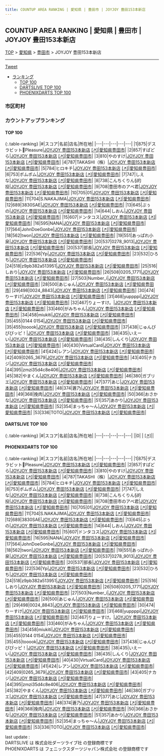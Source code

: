 ```yaml
---
title: COUNTUP AREA RANKING | 愛知県 | 豊田市 | JOYJOY 豊田153本新店
---
```

## COUNTUP AREA RANKING | 愛知県 | 豊田市 | JOYJOY 豊田153本新店

[TOP](/darts/rank/) > [愛知県](/darts/rank/愛知県/) > [豊田市](/darts/rank/愛知県/豊田市/) > JOYJOY 豊田153本新店

___

<a href="https://twitter.com/share?ref_src=twsrc%5Etfw" data-text="COUNTUP AREA RANKING | 愛知県豊田市JOYJOY 豊田153本新店" class="twitter-share-button" data-hashtags="DARTSLIVE,PHOENIXDARTS,darts,ダーツ" data-show-count="false">Tweet</a>

* [ランキング](#カウントアップランキング)
    * [TOP 100](#top-100)
    * [DARTSLIVE TOP 100](#dartslive-top-100)
    * [PHOENIXDARTS TOP 100](#phoenixdarts-top-100)

### 市区町村

<ul>

</ul>

### カウントアップランキング

#### TOP 100



{:.table-ranking}
|#|スコア|名前|店名|所在地|
|---|---|---|---|---|
|1|875|<span class="rank-name-pd">デスラビット🐰Pleasure</span>|<a href="/darts/rank/shops/9127.html">JOYJOY 豊田153本新店</a> <a href="https://vs.phoenixdarts.com/jp/shop/shopDetailInfo/s_9127?s_seq=9127">[↗]</a>|<a href="/darts/rank/愛知県/豊田市">愛知県豊田市</a>|
|2|857|<span class="rank-name-pd">すぱどら</span>|<a href="/darts/rank/shops/9127.html">JOYJOY 豊田153本新店</a> <a href="https://vs.phoenixdarts.com/jp/shop/shopDetailInfo/s_9127?s_seq=9127">[↗]</a>|<a href="/darts/rank/愛知県/豊田市">愛知県豊田市</a>|
|3|810|<span class="rank-name-pd">やのすけ</span>|<a href="/darts/rank/shops/9127.html">JOYJOY 豊田153本新店</a> <a href="https://vs.phoenixdarts.com/jp/shop/shopDetailInfo/s_9127?s_seq=9127">[↗]</a>|<a href="/darts/rank/愛知県/豊田市">愛知県豊田市</a>|
|4|787|<span class="rank-name-pd">TAKASHI（株）</span>|<a href="/darts/rank/shops/9127.html">JOYJOY 豊田153本新店</a> <a href="https://vs.phoenixdarts.com/jp/shop/shopDetailInfo/s_9127?s_seq=9127">[↗]</a>|<a href="/darts/rank/愛知県/豊田市">愛知県豊田市</a>|
|5|784|<span class="rank-name-pd">ヒロキチ</span>|<a href="/darts/rank/shops/9127.html">JOYJOY 豊田153本新店</a> <a href="https://vs.phoenixdarts.com/jp/shop/shopDetailInfo/s_9127?s_seq=9127">[↗]</a>|<a href="/darts/rank/愛知県/豊田市">愛知県豊田市</a>|
|6|753|<span class="rank-name-pd">ポムポム</span>|<a href="/darts/rank/shops/9127.html">JOYJOY 豊田153本新店</a> <a href="https://vs.phoenixdarts.com/jp/shop/shopDetailInfo/s_9127?s_seq=9127">[↗]</a>|<a href="/darts/rank/愛知県/豊田市">愛知県豊田市</a>|
|7|747|<span class="rank-name-pd">しえな</span>|<a href="/darts/rank/shops/9127.html">JOYJOY 豊田153本新店</a> <a href="https://vs.phoenixdarts.com/jp/shop/shopDetailInfo/s_9127?s_seq=9127">[↗]</a>|<a href="/darts/rank/愛知県/豊田市">愛知県豊田市</a>|
|8|738|<span class="rank-name-pd">こんちくりん§的投</span>|<a href="/darts/rank/shops/9127.html">JOYJOY 豊田153本新店</a> <a href="https://vs.phoenixdarts.com/jp/shop/shopDetailInfo/s_9127?s_seq=9127">[↗]</a>|<a href="/darts/rank/愛知県/豊田市">愛知県豊田市</a>|
|9|708|<span class="rank-name-pd">豊田市のアベ君</span>|<a href="/darts/rank/shops/9127.html">JOYJOY 豊田153本新店</a> <a href="https://vs.phoenixdarts.com/jp/shop/shopDetailInfo/s_9127?s_seq=9127">[↗]</a>|<a href="/darts/rank/愛知県/豊田市">愛知県豊田市</a>|
|10|705|<span class="rank-name-pd">01</span>|<a href="/darts/rank/shops/9127.html">JOYJOY 豊田153本新店</a> <a href="https://vs.phoenixdarts.com/jp/shop/shopDetailInfo/s_9127?s_seq=9127">[↗]</a>|<a href="/darts/rank/愛知県/豊田市">愛知県豊田市</a>|
|11|704|<span class="rank-name-pd">S.NAKAJIMA</span>|<a href="/darts/rank/shops/9127.html">JOYJOY 豊田153本新店</a> <a href="https://vs.phoenixdarts.com/jp/shop/shopDetailInfo/s_9127?s_seq=9127">[↗]</a>|<a href="/darts/rank/愛知県/豊田市">愛知県豊田市</a>|
|12|689|<span class="rank-name-pd">3830SAE</span>|<a href="/darts/rank/shops/9127.html">JOYJOY 豊田153本新店</a> <a href="https://vs.phoenixdarts.com/jp/shop/shopDetailInfo/s_9127?s_seq=9127">[↗]</a>|<a href="/darts/rank/愛知県/豊田市">愛知県豊田市</a>|
|13|645|<span class="rank-name-pd">ぷぅの</span>|<a href="/darts/rank/shops/9127.html">JOYJOY 豊田153本新店</a> <a href="https://vs.phoenixdarts.com/jp/shop/shopDetailInfo/s_9127?s_seq=9127">[↗]</a>|<a href="/darts/rank/愛知県/豊田市">愛知県豊田市</a>|
|14|644|<span class="rank-name-pd">しおん</span>|<a href="/darts/rank/shops/9127.html">JOYJOY 豊田153本新店</a> <a href="https://vs.phoenixdarts.com/jp/shop/shopDetailInfo/s_9127?s_seq=9127">[↗]</a>|<a href="/darts/rank/愛知県/豊田市">愛知県豊田市</a>|
|15|607|<span class="rank-name-pd">ドンタコス</span>|<a href="/darts/rank/shops/9127.html">JOYJOY 豊田153本新店</a> <a href="https://vs.phoenixdarts.com/jp/shop/shopDetailInfo/s_9127?s_seq=9127">[↗]</a>|<a href="/darts/rank/愛知県/豊田市">愛知県豊田市</a>|
|16|595|<span class="rank-name-pd">NANA</span>|<a href="/darts/rank/shops/9127.html">JOYJOY 豊田153本新店</a> <a href="https://vs.phoenixdarts.com/jp/shop/shopDetailInfo/s_9127?s_seq=9127">[↗]</a>|<a href="/darts/rank/愛知県/豊田市">愛知県豊田市</a>|
|17|564|<span class="rank-name-pd">JohnDoeGonbe</span>|<a href="/darts/rank/shops/9127.html">JOYJOY 豊田153本新店</a> <a href="https://vs.phoenixdarts.com/jp/shop/shopDetailInfo/s_9127?s_seq=9127">[↗]</a>|<a href="/darts/rank/愛知県/豊田市">愛知県豊田市</a>|
|18|562|<span class="rank-name-pd">twon</span>|<a href="/darts/rank/shops/9127.html">JOYJOY 豊田153本新店</a> <a href="https://vs.phoenixdarts.com/jp/shop/shopDetailInfo/s_9127?s_seq=9127">[↗]</a>|<a href="/darts/rank/愛知県/豊田市">愛知県豊田市</a>|
|19|551|<span class="rank-name-pd">あっぱれ小泉</span>|<a href="/darts/rank/shops/9127.html">JOYJOY 豊田153本新店</a> <a href="https://vs.phoenixdarts.com/jp/shop/shopDetailInfo/s_9127?s_seq=9127">[↗]</a>|<a href="/darts/rank/愛知県/豊田市">愛知県豊田市</a>|
|20|537|<span class="rank-name-pd">0278_9013</span>|<a href="/darts/rank/shops/9127.html">JOYJOY 豊田153本新店</a> <a href="https://vs.phoenixdarts.com/jp/shop/shopDetailInfo/s_9127?s_seq=9127">[↗]</a>|<a href="/darts/rank/愛知県/豊田市">愛知県豊田市</a>|
|20|537|<span class="rank-name-pd">部長</span>|<a href="/darts/rank/shops/9127.html">JOYJOY 豊田153本新店</a> <a href="https://vs.phoenixdarts.com/jp/shop/shopDetailInfo/s_9127?s_seq=9127">[↗]</a>|<a href="/darts/rank/愛知県/豊田市">愛知県豊田市</a>|
|22|536|<span class="rank-name-pd">Yp</span>|<a href="/darts/rank/shops/9127.html">JOYJOY 豊田153本新店</a> <a href="https://vs.phoenixdarts.com/jp/shop/shopDetailInfo/s_9127?s_seq=9127">[↗]</a>|<a href="/darts/rank/愛知県/豊田市">愛知県豊田市</a>|
|23|532|<span class="rank-name-pd">ひろち</span>|<a href="/darts/rank/shops/9127.html">JOYJOY 豊田153本新店</a> <a href="https://vs.phoenixdarts.com/jp/shop/shopDetailInfo/s_9127?s_seq=9127">[↗]</a>|<a href="/darts/rank/愛知県/豊田市">愛知県豊田市</a>|
|24|518|<span class="rank-name-pd">z9pb382a513951</span>|<a href="/darts/rank/shops/9127.html">JOYJOY 豊田153本新店</a> <a href="https://vs.phoenixdarts.com/jp/shop/shopDetailInfo/s_9127?s_seq=9127">[↗]</a>|<a href="/darts/rank/愛知県/豊田市">愛知県豊田市</a>|
|25|516|<span class="rank-name-pd">しおり</span>|<a href="/darts/rank/shops/9127.html">JOYJOY 豊田153本新店</a> <a href="https://vs.phoenixdarts.com/jp/shop/shopDetailInfo/s_9127?s_seq=9127">[↗]</a>|<a href="/darts/rank/愛知県/豊田市">愛知県豊田市</a>|
|26|508|<span class="rank-name-pd">0205_1771</span>|<a href="/darts/rank/shops/9127.html">JOYJOY 豊田153本新店</a> <a href="https://vs.phoenixdarts.com/jp/shop/shopDetailInfo/s_9127?s_seq=9127">[↗]</a>|<a href="/darts/rank/愛知県/豊田市">愛知県豊田市</a>|
|27|503|<span class="rank-name-pd">Number_i</span>|<a href="/darts/rank/shops/9127.html">JOYJOY 豊田153本新店</a> <a href="https://vs.phoenixdarts.com/jp/shop/shopDetailInfo/s_9127?s_seq=9127">[↗]</a>|<a href="/darts/rank/愛知県/豊田市">愛知県豊田市</a>|
|28|500|<span class="rank-name-pd">あじゅん</span>|<a href="/darts/rank/shops/9127.html">JOYJOY 豊田153本新店</a> <a href="https://vs.phoenixdarts.com/jp/shop/shopDetailInfo/s_9127?s_seq=9127">[↗]</a>|<a href="/darts/rank/愛知県/豊田市">愛知県豊田市</a>|
|29|498|<span class="rank-name-pd">0024_8843</span>|<a href="/darts/rank/shops/9127.html">JOYJOY 豊田153本新店</a> <a href="https://vs.phoenixdarts.com/jp/shop/shopDetailInfo/s_9127?s_seq=9127">[↗]</a>|<a href="/darts/rank/愛知県/豊田市">愛知県豊田市</a>|
|30|474|<span class="rank-name-pd">りーすけ</span>|<a href="/darts/rank/shops/9127.html">JOYJOY 豊田153本新店</a> <a href="https://vs.phoenixdarts.com/jp/shop/shopDetailInfo/s_9127?s_seq=9127">[↗]</a>|<a href="/darts/rank/愛知県/豊田市">愛知県豊田市</a>|
|31|468|<span class="rank-name-pd">yuppppi</span>|<a href="/darts/rank/shops/9127.html">JOYJOY 豊田153本新店</a> <a href="https://vs.phoenixdarts.com/jp/shop/shopDetailInfo/s_9127?s_seq=9127">[↗]</a>|<a href="/darts/rank/愛知県/豊田市">愛知県豊田市</a>|
|32|467|<span class="rank-name-pd">りょーすけ。</span>|<a href="/darts/rank/shops/9127.html">JOYJOY 豊田153本新店</a> <a href="https://vs.phoenixdarts.com/jp/shop/shopDetailInfo/s_9127?s_seq=9127">[↗]</a>|<a href="/darts/rank/愛知県/豊田市">愛知県豊田市</a>|
|33|460|<span class="rank-name-pd">がみちゃん</span>|<a href="/darts/rank/shops/9127.html">JOYJOY 豊田153本新店</a> <a href="https://vs.phoenixdarts.com/jp/shop/shopDetailInfo/s_9127?s_seq=9127">[↗]</a>|<a href="/darts/rank/愛知県/豊田市">愛知県豊田市</a>|
|34|458|<span class="rank-name-pd">miukiti</span>|<a href="/darts/rank/shops/9127.html">JOYJOY 豊田153本新店</a> <a href="https://vs.phoenixdarts.com/jp/shop/shopDetailInfo/s_9127?s_seq=9127">[↗]</a>|<a href="/darts/rank/愛知県/豊田市">愛知県豊田市</a>|
|35|455|<span class="rank-name-pd">0144 0154</span>|<a href="/darts/rank/shops/9127.html">JOYJOY 豊田153本新店</a> <a href="https://vs.phoenixdarts.com/jp/shop/shopDetailInfo/s_9127?s_seq=9127">[↗]</a>|<a href="/darts/rank/愛知県/豊田市">愛知県豊田市</a>|
|35|455|<span class="rank-name-pd">tooook</span>|<a href="/darts/rank/shops/9127.html">JOYJOY 豊田153本新店</a> <a href="https://vs.phoenixdarts.com/jp/shop/shopDetailInfo/s_9127?s_seq=9127">[↗]</a>|<a href="/darts/rank/愛知県/豊田市">愛知県豊田市</a>|
|37|438|<span class="rank-name-pd">じゅんぴぴぴッピ！</span>|<a href="/darts/rank/shops/9127.html">JOYJOY 豊田153本新店</a> <a href="https://vs.phoenixdarts.com/jp/shop/shopDetailInfo/s_9127?s_seq=9127">[↗]</a>|<a href="/darts/rank/愛知県/豊田市">愛知県豊田市</a>|
|38|435|<span class="rank-name-pd">いえーい</span>|<a href="/darts/rank/shops/9127.html">JOYJOY 豊田153本新店</a> <a href="https://vs.phoenixdarts.com/jp/shop/shopDetailInfo/s_9127?s_seq=9127">[↗]</a>|<a href="/darts/rank/愛知県/豊田市">愛知県豊田市</a>|
|38|435|<span class="rank-name-pd">しんくり</span>|<a href="/darts/rank/shops/9127.html">JOYJOY 豊田153本新店</a> <a href="https://vs.phoenixdarts.com/jp/shop/shopDetailInfo/s_9127?s_seq=9127">[↗]</a>|<a href="/darts/rank/愛知県/豊田市">愛知県豊田市</a>|
|40|430|<span class="rank-name-pd">VirtualCard</span>|<a href="/darts/rank/shops/9127.html">JOYJOY 豊田153本新店</a> <a href="https://vs.phoenixdarts.com/jp/shop/shopDetailInfo/s_9127?s_seq=9127">[↗]</a>|<a href="/darts/rank/愛知県/豊田市">愛知県豊田市</a>|
|41|424|<span class="rank-name-pd">レアン</span>|<a href="/darts/rank/shops/9127.html">JOYJOY 豊田153本新店</a> <a href="https://vs.phoenixdarts.com/jp/shop/shopDetailInfo/s_9127?s_seq=9127">[↗]</a>|<a href="/darts/rank/愛知県/豊田市">愛知県豊田市</a>|
|42|409|<span class="rank-name-pd">0265_3679</span>|<a href="/darts/rank/shops/9127.html">JOYJOY 豊田153本新店</a> <a href="https://vs.phoenixdarts.com/jp/shop/shopDetailInfo/s_9127?s_seq=9127">[↗]</a>|<a href="/darts/rank/愛知県/豊田市">愛知県豊田市</a>|
|43|405|<span class="rank-name-pd">ナカジ</span>|<a href="/darts/rank/shops/9127.html">JOYJOY 豊田153本新店</a> <a href="https://vs.phoenixdarts.com/jp/shop/shopDetailInfo/s_9127?s_seq=9127">[↗]</a>|<a href="/darts/rank/愛知県/豊田市">愛知県豊田市</a>|
|44|395|<span class="rank-name-pd">zmzi35d4c8e406</span>|<a href="/darts/rank/shops/9127.html">JOYJOY 豊田153本新店</a> <a href="https://vs.phoenixdarts.com/jp/shop/shopDetailInfo/s_9127?s_seq=9127">[↗]</a>|<a href="/darts/rank/愛知県/豊田市">愛知県豊田市</a>|
|45|382|<span class="rank-name-pd">やまくん</span>|<a href="/darts/rank/shops/9127.html">JOYJOY 豊田153本新店</a> <a href="https://vs.phoenixdarts.com/jp/shop/shopDetailInfo/s_9127?s_seq=9127">[↗]</a>|<a href="/darts/rank/愛知県/豊田市">愛知県豊田市</a>|
|46|380|<span class="rank-name-pd">ガブリエ</span>|<a href="/darts/rank/shops/9127.html">JOYJOY 豊田153本新店</a> <a href="https://vs.phoenixdarts.com/jp/shop/shopDetailInfo/s_9127?s_seq=9127">[↗]</a>|<a href="/darts/rank/愛知県/豊田市">愛知県豊田市</a>|
|47|377|<span class="rank-name-pd">あじ</span>|<a href="/darts/rank/shops/9127.html">JOYJOY 豊田153本新店</a> <a href="https://vs.phoenixdarts.com/jp/shop/shopDetailInfo/s_9127?s_seq=9127">[↗]</a>|<a href="/darts/rank/愛知県/豊田市">愛知県豊田市</a>|
|48|374|<span class="rank-name-pd">蒼乃</span>|<a href="/darts/rank/shops/9127.html">JOYJOY 豊田153本新店</a> <a href="https://vs.phoenixdarts.com/jp/shop/shopDetailInfo/s_9127?s_seq=9127">[↗]</a>|<a href="/darts/rank/愛知県/豊田市">愛知県豊田市</a>|
|49|368|<span class="rank-name-pd">挽肉</span>|<a href="/darts/rank/shops/9127.html">JOYJOY 豊田153本新店</a> <a href="https://vs.phoenixdarts.com/jp/shop/shopDetailInfo/s_9127?s_seq=9127">[↗]</a>|<a href="/darts/rank/愛知県/豊田市">愛知県豊田市</a>|
|50|366|<span class="rank-name-pd">おさかな</span>|<a href="/darts/rank/shops/9127.html">JOYJOY 豊田153本新店</a> <a href="https://vs.phoenixdarts.com/jp/shop/shopDetailInfo/s_9127?s_seq=9127">[↗]</a>|<a href="/darts/rank/愛知県/豊田市">愛知県豊田市</a>|
|51|357|<span class="rank-name-pd">あかり</span>|<a href="/darts/rank/shops/9127.html">JOYJOY 豊田153本新店</a> <a href="https://vs.phoenixdarts.com/jp/shop/shopDetailInfo/s_9127?s_seq=9127">[↗]</a>|<a href="/darts/rank/愛知県/豊田市">愛知県豊田市</a>|
|52|354|<span class="rank-name-pd">まっちゃ〜ん</span>|<a href="/darts/rank/shops/9127.html">JOYJOY 豊田153本新店</a> <a href="https://vs.phoenixdarts.com/jp/shop/shopDetailInfo/s_9127?s_seq=9127">[↗]</a>|<a href="/darts/rank/愛知県/豊田市">愛知県豊田市</a>|
|53|336|<span class="rank-name-pd">TOTO</span>|<a href="/darts/rank/shops/9127.html">JOYJOY 豊田153本新店</a> <a href="https://vs.phoenixdarts.com/jp/shop/shopDetailInfo/s_9127?s_seq=9127">[↗]</a>|<a href="/darts/rank/愛知県/豊田市">愛知県豊田市</a>|


#### DARTSLIVE TOP 100



{:.table-ranking}
|#|スコア|名前|店名|所在地|
|---|---|---|---|---|
||0|<span class="rank-name-dl"> </span>|<a href="/darts/rank/shops/.html"></a> <a href="">[↗]</a>|<a href="/darts/rank//"></a>|


#### PHOENIXDARTS TOP 100



{:.table-ranking}
|#|スコア|名前|店名|所在地|
|---|---|---|---|---|
|1|875|<span class="rank-name-pd">デスラビット🐰Pleasure</span>|<a href="/darts/rank/shops/9127.html">JOYJOY 豊田153本新店</a> <a href="https://vs.phoenixdarts.com/jp/shop/shopDetailInfo/s_9127?s_seq=9127">[↗]</a>|<a href="/darts/rank/愛知県/豊田市">愛知県豊田市</a>|
|2|857|<span class="rank-name-pd">すぱどら</span>|<a href="/darts/rank/shops/9127.html">JOYJOY 豊田153本新店</a> <a href="https://vs.phoenixdarts.com/jp/shop/shopDetailInfo/s_9127?s_seq=9127">[↗]</a>|<a href="/darts/rank/愛知県/豊田市">愛知県豊田市</a>|
|3|810|<span class="rank-name-pd">やのすけ</span>|<a href="/darts/rank/shops/9127.html">JOYJOY 豊田153本新店</a> <a href="https://vs.phoenixdarts.com/jp/shop/shopDetailInfo/s_9127?s_seq=9127">[↗]</a>|<a href="/darts/rank/愛知県/豊田市">愛知県豊田市</a>|
|4|787|<span class="rank-name-pd">TAKASHI（株）</span>|<a href="/darts/rank/shops/9127.html">JOYJOY 豊田153本新店</a> <a href="https://vs.phoenixdarts.com/jp/shop/shopDetailInfo/s_9127?s_seq=9127">[↗]</a>|<a href="/darts/rank/愛知県/豊田市">愛知県豊田市</a>|
|5|784|<span class="rank-name-pd">ヒロキチ</span>|<a href="/darts/rank/shops/9127.html">JOYJOY 豊田153本新店</a> <a href="https://vs.phoenixdarts.com/jp/shop/shopDetailInfo/s_9127?s_seq=9127">[↗]</a>|<a href="/darts/rank/愛知県/豊田市">愛知県豊田市</a>|
|6|753|<span class="rank-name-pd">ポムポム</span>|<a href="/darts/rank/shops/9127.html">JOYJOY 豊田153本新店</a> <a href="https://vs.phoenixdarts.com/jp/shop/shopDetailInfo/s_9127?s_seq=9127">[↗]</a>|<a href="/darts/rank/愛知県/豊田市">愛知県豊田市</a>|
|7|747|<span class="rank-name-pd">しえな</span>|<a href="/darts/rank/shops/9127.html">JOYJOY 豊田153本新店</a> <a href="https://vs.phoenixdarts.com/jp/shop/shopDetailInfo/s_9127?s_seq=9127">[↗]</a>|<a href="/darts/rank/愛知県/豊田市">愛知県豊田市</a>|
|8|738|<span class="rank-name-pd">こんちくりん§的投</span>|<a href="/darts/rank/shops/9127.html">JOYJOY 豊田153本新店</a> <a href="https://vs.phoenixdarts.com/jp/shop/shopDetailInfo/s_9127?s_seq=9127">[↗]</a>|<a href="/darts/rank/愛知県/豊田市">愛知県豊田市</a>|
|9|708|<span class="rank-name-pd">豊田市のアベ君</span>|<a href="/darts/rank/shops/9127.html">JOYJOY 豊田153本新店</a> <a href="https://vs.phoenixdarts.com/jp/shop/shopDetailInfo/s_9127?s_seq=9127">[↗]</a>|<a href="/darts/rank/愛知県/豊田市">愛知県豊田市</a>|
|10|705|<span class="rank-name-pd">01</span>|<a href="/darts/rank/shops/9127.html">JOYJOY 豊田153本新店</a> <a href="https://vs.phoenixdarts.com/jp/shop/shopDetailInfo/s_9127?s_seq=9127">[↗]</a>|<a href="/darts/rank/愛知県/豊田市">愛知県豊田市</a>|
|11|704|<span class="rank-name-pd">S.NAKAJIMA</span>|<a href="/darts/rank/shops/9127.html">JOYJOY 豊田153本新店</a> <a href="https://vs.phoenixdarts.com/jp/shop/shopDetailInfo/s_9127?s_seq=9127">[↗]</a>|<a href="/darts/rank/愛知県/豊田市">愛知県豊田市</a>|
|12|689|<span class="rank-name-pd">3830SAE</span>|<a href="/darts/rank/shops/9127.html">JOYJOY 豊田153本新店</a> <a href="https://vs.phoenixdarts.com/jp/shop/shopDetailInfo/s_9127?s_seq=9127">[↗]</a>|<a href="/darts/rank/愛知県/豊田市">愛知県豊田市</a>|
|13|645|<span class="rank-name-pd">ぷぅの</span>|<a href="/darts/rank/shops/9127.html">JOYJOY 豊田153本新店</a> <a href="https://vs.phoenixdarts.com/jp/shop/shopDetailInfo/s_9127?s_seq=9127">[↗]</a>|<a href="/darts/rank/愛知県/豊田市">愛知県豊田市</a>|
|14|644|<span class="rank-name-pd">しおん</span>|<a href="/darts/rank/shops/9127.html">JOYJOY 豊田153本新店</a> <a href="https://vs.phoenixdarts.com/jp/shop/shopDetailInfo/s_9127?s_seq=9127">[↗]</a>|<a href="/darts/rank/愛知県/豊田市">愛知県豊田市</a>|
|15|607|<span class="rank-name-pd">ドンタコス</span>|<a href="/darts/rank/shops/9127.html">JOYJOY 豊田153本新店</a> <a href="https://vs.phoenixdarts.com/jp/shop/shopDetailInfo/s_9127?s_seq=9127">[↗]</a>|<a href="/darts/rank/愛知県/豊田市">愛知県豊田市</a>|
|16|595|<span class="rank-name-pd">NANA</span>|<a href="/darts/rank/shops/9127.html">JOYJOY 豊田153本新店</a> <a href="https://vs.phoenixdarts.com/jp/shop/shopDetailInfo/s_9127?s_seq=9127">[↗]</a>|<a href="/darts/rank/愛知県/豊田市">愛知県豊田市</a>|
|17|564|<span class="rank-name-pd">JohnDoeGonbe</span>|<a href="/darts/rank/shops/9127.html">JOYJOY 豊田153本新店</a> <a href="https://vs.phoenixdarts.com/jp/shop/shopDetailInfo/s_9127?s_seq=9127">[↗]</a>|<a href="/darts/rank/愛知県/豊田市">愛知県豊田市</a>|
|18|562|<span class="rank-name-pd">twon</span>|<a href="/darts/rank/shops/9127.html">JOYJOY 豊田153本新店</a> <a href="https://vs.phoenixdarts.com/jp/shop/shopDetailInfo/s_9127?s_seq=9127">[↗]</a>|<a href="/darts/rank/愛知県/豊田市">愛知県豊田市</a>|
|19|551|<span class="rank-name-pd">あっぱれ小泉</span>|<a href="/darts/rank/shops/9127.html">JOYJOY 豊田153本新店</a> <a href="https://vs.phoenixdarts.com/jp/shop/shopDetailInfo/s_9127?s_seq=9127">[↗]</a>|<a href="/darts/rank/愛知県/豊田市">愛知県豊田市</a>|
|20|537|<span class="rank-name-pd">0278_9013</span>|<a href="/darts/rank/shops/9127.html">JOYJOY 豊田153本新店</a> <a href="https://vs.phoenixdarts.com/jp/shop/shopDetailInfo/s_9127?s_seq=9127">[↗]</a>|<a href="/darts/rank/愛知県/豊田市">愛知県豊田市</a>|
|20|537|<span class="rank-name-pd">部長</span>|<a href="/darts/rank/shops/9127.html">JOYJOY 豊田153本新店</a> <a href="https://vs.phoenixdarts.com/jp/shop/shopDetailInfo/s_9127?s_seq=9127">[↗]</a>|<a href="/darts/rank/愛知県/豊田市">愛知県豊田市</a>|
|22|536|<span class="rank-name-pd">Yp</span>|<a href="/darts/rank/shops/9127.html">JOYJOY 豊田153本新店</a> <a href="https://vs.phoenixdarts.com/jp/shop/shopDetailInfo/s_9127?s_seq=9127">[↗]</a>|<a href="/darts/rank/愛知県/豊田市">愛知県豊田市</a>|
|23|532|<span class="rank-name-pd">ひろち</span>|<a href="/darts/rank/shops/9127.html">JOYJOY 豊田153本新店</a> <a href="https://vs.phoenixdarts.com/jp/shop/shopDetailInfo/s_9127?s_seq=9127">[↗]</a>|<a href="/darts/rank/愛知県/豊田市">愛知県豊田市</a>|
|24|518|<span class="rank-name-pd">z9pb382a513951</span>|<a href="/darts/rank/shops/9127.html">JOYJOY 豊田153本新店</a> <a href="https://vs.phoenixdarts.com/jp/shop/shopDetailInfo/s_9127?s_seq=9127">[↗]</a>|<a href="/darts/rank/愛知県/豊田市">愛知県豊田市</a>|
|25|516|<span class="rank-name-pd">しおり</span>|<a href="/darts/rank/shops/9127.html">JOYJOY 豊田153本新店</a> <a href="https://vs.phoenixdarts.com/jp/shop/shopDetailInfo/s_9127?s_seq=9127">[↗]</a>|<a href="/darts/rank/愛知県/豊田市">愛知県豊田市</a>|
|26|508|<span class="rank-name-pd">0205_1771</span>|<a href="/darts/rank/shops/9127.html">JOYJOY 豊田153本新店</a> <a href="https://vs.phoenixdarts.com/jp/shop/shopDetailInfo/s_9127?s_seq=9127">[↗]</a>|<a href="/darts/rank/愛知県/豊田市">愛知県豊田市</a>|
|27|503|<span class="rank-name-pd">Number_i</span>|<a href="/darts/rank/shops/9127.html">JOYJOY 豊田153本新店</a> <a href="https://vs.phoenixdarts.com/jp/shop/shopDetailInfo/s_9127?s_seq=9127">[↗]</a>|<a href="/darts/rank/愛知県/豊田市">愛知県豊田市</a>|
|28|500|<span class="rank-name-pd">あじゅん</span>|<a href="/darts/rank/shops/9127.html">JOYJOY 豊田153本新店</a> <a href="https://vs.phoenixdarts.com/jp/shop/shopDetailInfo/s_9127?s_seq=9127">[↗]</a>|<a href="/darts/rank/愛知県/豊田市">愛知県豊田市</a>|
|29|498|<span class="rank-name-pd">0024_8843</span>|<a href="/darts/rank/shops/9127.html">JOYJOY 豊田153本新店</a> <a href="https://vs.phoenixdarts.com/jp/shop/shopDetailInfo/s_9127?s_seq=9127">[↗]</a>|<a href="/darts/rank/愛知県/豊田市">愛知県豊田市</a>|
|30|474|<span class="rank-name-pd">りーすけ</span>|<a href="/darts/rank/shops/9127.html">JOYJOY 豊田153本新店</a> <a href="https://vs.phoenixdarts.com/jp/shop/shopDetailInfo/s_9127?s_seq=9127">[↗]</a>|<a href="/darts/rank/愛知県/豊田市">愛知県豊田市</a>|
|31|468|<span class="rank-name-pd">yuppppi</span>|<a href="/darts/rank/shops/9127.html">JOYJOY 豊田153本新店</a> <a href="https://vs.phoenixdarts.com/jp/shop/shopDetailInfo/s_9127?s_seq=9127">[↗]</a>|<a href="/darts/rank/愛知県/豊田市">愛知県豊田市</a>|
|32|467|<span class="rank-name-pd">りょーすけ。</span>|<a href="/darts/rank/shops/9127.html">JOYJOY 豊田153本新店</a> <a href="https://vs.phoenixdarts.com/jp/shop/shopDetailInfo/s_9127?s_seq=9127">[↗]</a>|<a href="/darts/rank/愛知県/豊田市">愛知県豊田市</a>|
|33|460|<span class="rank-name-pd">がみちゃん</span>|<a href="/darts/rank/shops/9127.html">JOYJOY 豊田153本新店</a> <a href="https://vs.phoenixdarts.com/jp/shop/shopDetailInfo/s_9127?s_seq=9127">[↗]</a>|<a href="/darts/rank/愛知県/豊田市">愛知県豊田市</a>|
|34|458|<span class="rank-name-pd">miukiti</span>|<a href="/darts/rank/shops/9127.html">JOYJOY 豊田153本新店</a> <a href="https://vs.phoenixdarts.com/jp/shop/shopDetailInfo/s_9127?s_seq=9127">[↗]</a>|<a href="/darts/rank/愛知県/豊田市">愛知県豊田市</a>|
|35|455|<span class="rank-name-pd">0144 0154</span>|<a href="/darts/rank/shops/9127.html">JOYJOY 豊田153本新店</a> <a href="https://vs.phoenixdarts.com/jp/shop/shopDetailInfo/s_9127?s_seq=9127">[↗]</a>|<a href="/darts/rank/愛知県/豊田市">愛知県豊田市</a>|
|35|455|<span class="rank-name-pd">tooook</span>|<a href="/darts/rank/shops/9127.html">JOYJOY 豊田153本新店</a> <a href="https://vs.phoenixdarts.com/jp/shop/shopDetailInfo/s_9127?s_seq=9127">[↗]</a>|<a href="/darts/rank/愛知県/豊田市">愛知県豊田市</a>|
|37|438|<span class="rank-name-pd">じゅんぴぴぴッピ！</span>|<a href="/darts/rank/shops/9127.html">JOYJOY 豊田153本新店</a> <a href="https://vs.phoenixdarts.com/jp/shop/shopDetailInfo/s_9127?s_seq=9127">[↗]</a>|<a href="/darts/rank/愛知県/豊田市">愛知県豊田市</a>|
|38|435|<span class="rank-name-pd">いえーい</span>|<a href="/darts/rank/shops/9127.html">JOYJOY 豊田153本新店</a> <a href="https://vs.phoenixdarts.com/jp/shop/shopDetailInfo/s_9127?s_seq=9127">[↗]</a>|<a href="/darts/rank/愛知県/豊田市">愛知県豊田市</a>|
|38|435|<span class="rank-name-pd">しんくり</span>|<a href="/darts/rank/shops/9127.html">JOYJOY 豊田153本新店</a> <a href="https://vs.phoenixdarts.com/jp/shop/shopDetailInfo/s_9127?s_seq=9127">[↗]</a>|<a href="/darts/rank/愛知県/豊田市">愛知県豊田市</a>|
|40|430|<span class="rank-name-pd">VirtualCard</span>|<a href="/darts/rank/shops/9127.html">JOYJOY 豊田153本新店</a> <a href="https://vs.phoenixdarts.com/jp/shop/shopDetailInfo/s_9127?s_seq=9127">[↗]</a>|<a href="/darts/rank/愛知県/豊田市">愛知県豊田市</a>|
|41|424|<span class="rank-name-pd">レアン</span>|<a href="/darts/rank/shops/9127.html">JOYJOY 豊田153本新店</a> <a href="https://vs.phoenixdarts.com/jp/shop/shopDetailInfo/s_9127?s_seq=9127">[↗]</a>|<a href="/darts/rank/愛知県/豊田市">愛知県豊田市</a>|
|42|409|<span class="rank-name-pd">0265_3679</span>|<a href="/darts/rank/shops/9127.html">JOYJOY 豊田153本新店</a> <a href="https://vs.phoenixdarts.com/jp/shop/shopDetailInfo/s_9127?s_seq=9127">[↗]</a>|<a href="/darts/rank/愛知県/豊田市">愛知県豊田市</a>|
|43|405|<span class="rank-name-pd">ナカジ</span>|<a href="/darts/rank/shops/9127.html">JOYJOY 豊田153本新店</a> <a href="https://vs.phoenixdarts.com/jp/shop/shopDetailInfo/s_9127?s_seq=9127">[↗]</a>|<a href="/darts/rank/愛知県/豊田市">愛知県豊田市</a>|
|44|395|<span class="rank-name-pd">zmzi35d4c8e406</span>|<a href="/darts/rank/shops/9127.html">JOYJOY 豊田153本新店</a> <a href="https://vs.phoenixdarts.com/jp/shop/shopDetailInfo/s_9127?s_seq=9127">[↗]</a>|<a href="/darts/rank/愛知県/豊田市">愛知県豊田市</a>|
|45|382|<span class="rank-name-pd">やまくん</span>|<a href="/darts/rank/shops/9127.html">JOYJOY 豊田153本新店</a> <a href="https://vs.phoenixdarts.com/jp/shop/shopDetailInfo/s_9127?s_seq=9127">[↗]</a>|<a href="/darts/rank/愛知県/豊田市">愛知県豊田市</a>|
|46|380|<span class="rank-name-pd">ガブリエ</span>|<a href="/darts/rank/shops/9127.html">JOYJOY 豊田153本新店</a> <a href="https://vs.phoenixdarts.com/jp/shop/shopDetailInfo/s_9127?s_seq=9127">[↗]</a>|<a href="/darts/rank/愛知県/豊田市">愛知県豊田市</a>|
|47|377|<span class="rank-name-pd">あじ</span>|<a href="/darts/rank/shops/9127.html">JOYJOY 豊田153本新店</a> <a href="https://vs.phoenixdarts.com/jp/shop/shopDetailInfo/s_9127?s_seq=9127">[↗]</a>|<a href="/darts/rank/愛知県/豊田市">愛知県豊田市</a>|
|48|374|<span class="rank-name-pd">蒼乃</span>|<a href="/darts/rank/shops/9127.html">JOYJOY 豊田153本新店</a> <a href="https://vs.phoenixdarts.com/jp/shop/shopDetailInfo/s_9127?s_seq=9127">[↗]</a>|<a href="/darts/rank/愛知県/豊田市">愛知県豊田市</a>|
|49|368|<span class="rank-name-pd">挽肉</span>|<a href="/darts/rank/shops/9127.html">JOYJOY 豊田153本新店</a> <a href="https://vs.phoenixdarts.com/jp/shop/shopDetailInfo/s_9127?s_seq=9127">[↗]</a>|<a href="/darts/rank/愛知県/豊田市">愛知県豊田市</a>|
|50|366|<span class="rank-name-pd">おさかな</span>|<a href="/darts/rank/shops/9127.html">JOYJOY 豊田153本新店</a> <a href="https://vs.phoenixdarts.com/jp/shop/shopDetailInfo/s_9127?s_seq=9127">[↗]</a>|<a href="/darts/rank/愛知県/豊田市">愛知県豊田市</a>|
|51|357|<span class="rank-name-pd">あかり</span>|<a href="/darts/rank/shops/9127.html">JOYJOY 豊田153本新店</a> <a href="https://vs.phoenixdarts.com/jp/shop/shopDetailInfo/s_9127?s_seq=9127">[↗]</a>|<a href="/darts/rank/愛知県/豊田市">愛知県豊田市</a>|
|52|354|<span class="rank-name-pd">まっちゃ〜ん</span>|<a href="/darts/rank/shops/9127.html">JOYJOY 豊田153本新店</a> <a href="https://vs.phoenixdarts.com/jp/shop/shopDetailInfo/s_9127?s_seq=9127">[↗]</a>|<a href="/darts/rank/愛知県/豊田市">愛知県豊田市</a>|
|53|336|<span class="rank-name-pd">TOTO</span>|<a href="/darts/rank/shops/9127.html">JOYJOY 豊田153本新店</a> <a href="https://vs.phoenixdarts.com/jp/shop/shopDetailInfo/s_9127?s_seq=9127">[↗]</a>|<a href="/darts/rank/愛知県/豊田市">愛知県豊田市</a>|


<div class="footer border-top border-gray-light mt-5 pt-3 text-right text-gray">
    last update : <span style="font-weight: italic" id="foot_last_modified"></span><br />
    DARTSLIVE は 株式会社ダーツライブ社 の登録商標です<br />
    PHOENIXDARTS は フェニックスダーツジャパン株式会社 の登録商標です<br />
</div>

<script src="https://cdnjs.cloudflare.com/ajax/libs/jquery.tablesorter/2.31.3/js/jquery.tablesorter.min.js" integrity="sha512-qzgd5cYSZcosqpzpn7zF2ZId8f/8CHmFKZ8j7mU4OUXTNRd5g+ZHBPsgKEwoqxCtdQvExE5LprwwPAgoicguNg==" crossorigin="anonymous" referrerpolicy="no-referrer"></script>
<link rel="stylesheet" href="https://cdnjs.cloudflare.com/ajax/libs/jquery.tablesorter/2.31.3/css/theme.default.min.css" integrity="sha512-wghhOJkjQX0Lh3NSWvNKeZ0ZpNn+SPVXX1Qyc9OCaogADktxrBiBdKGDoqVUOyhStvMBmJQ8ZdMHiR3wuEq8+w==" crossorigin="anonymous" referrerpolicy="no-referrer" />
<script>
$(function() {
    $(".table-ranking").tablesorter({sortList:[[0, 0]]});
    $("#foot_last_modified").text(formatDate(new Date(document.lastModified), 'yyyy-MM-dd HH:mm:ss'));
});
</script>

<script async src="https://platform.twitter.com/widgets.js" charset="utf-8"></script>